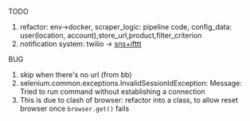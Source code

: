 TODO
1. refactor: env->docker, scraper_logic: pipeline code, config_data: user(location, account),store_url,product,filter_criterion
2. notification system: twilio -> [sns+ifttt](https://github.com/danilop/SNS2IFTTT)


BUG
1. skip when there's no url (from bb)
2. selenium.common.exceptions.InvalidSessionIdException: Message: Tried to run command without establishing a connection
  1. This is due to clash of browser: refactor into a class, to allow reset browser once `browser.get()` fails
